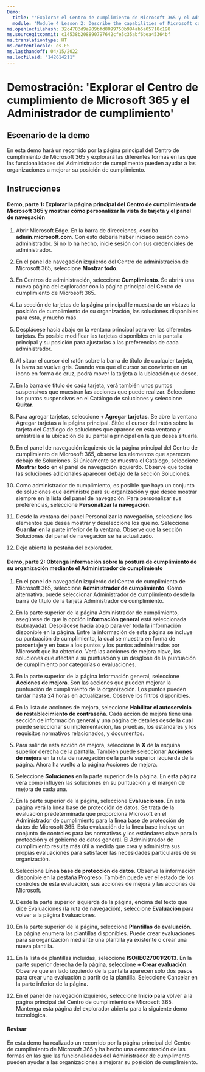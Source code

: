 ```yaml
---
Demo:
  title: "'Explorar el Centro de cumplimiento de Microsoft 365 y el Administrador de cumplimiento'"
  module: 'Module 4 Lesson 2: Describe the capabilities of Microsoft compliance solutions: Describe the compliance management capabilities of Microsoft 365'
ms.openlocfilehash: 32c4783d9a909bfd8099750b994ab5a05718c198
ms.sourcegitcommit: c14538b208890797642cfe5c35abf6bea45364bf
ms.translationtype: HT
ms.contentlocale: es-ES
ms.lasthandoff: 04/15/2022
ms.locfileid: "142614211"
---
```

# <a name="demo-explore-the-microsoft-365-compliance-center--compliance-manager"></a>Demostración: 'Explorar el Centro de cumplimiento de Microsoft 365 y el Administrador de cumplimiento'

## <a name="demo-scenario"></a>Escenario de la demo
En esta demo hará un recorrido por la página principal del Centro de cumplimiento de Microsoft 365 y explorará las diferentes formas en las que las funcionalidades del Administrador de cumplimento pueden ayudar a las organizaciones a mejorar su posición de cumplimiento.

## <a name="instructions"></a>Instrucciones

#### <a name="demo-part-1-show-the-microsoft-365-compliance-center-home-page-and-how-to-customize-the-card-view-and-the-navigation-panel"></a>Demo, parte 1: Explorar la página principal del Centro de cumplimiento de Microsoft 365 y mostrar cómo personalizar la vista de tarjeta y el panel de navegación

1. Abrir Microsoft Edge. En la barra de direcciones, escriba **admin.microsoft.com**. Con esto debería haber iniciado sesión como administrador.  Si no lo ha hecho, inicie sesión con sus credenciales de administrador.

1. En el panel de navegación izquierdo del Centro de administración de Microsoft 365, seleccione **Mostrar todo**.

1. En Centros de administración, seleccione **Cumplimiento**.  Se abrirá una nueva página del explorador con la página principal del Centro de cumplimiento de Microsoft 365.  

1. La sección de tarjetas de la página principal le muestra de un vistazo la posición de cumplimiento de su organización, las soluciones disponibles para esta, y mucho más.

1. Desplácese hacia abajo en la ventana principal para ver las diferentes tarjetas. Es posible modificar las tarjetas disponibles en la pantalla principal y su posición para ajustarlas a las preferencias de cada administrador.  

1. Al situar el cursor del ratón sobre la barra de título de cualquier tarjeta, la barra se vuelve gris.  Cuando vea que el cursor se convierte en un icono en forma de cruz, podrá mover la tarjeta a la ubicación que desee.

1. En la barra de título de cada tarjeta, verá también unos puntos suspensivos que muestran las acciones que puede realizar.  Seleccione los puntos suspensivos en el Catálogo de soluciones y seleccione **Quitar**.

1. Para agregar tarjetas, seleccione **+ Agregar tarjetas**.  Se abre la ventana Agregar tarjetas a la página principal.  Sitúe el cursor del ratón sobre la tarjeta del Catálogo de soluciones que aparece en esta ventana y arrástrela a la ubicación de su pantalla principal en la que desea situarla.

1. En el panel de navegación izquierdo de la página principal del Centro de cumplimiento de Microsoft 365, observe los elementos que aparecen debajo de Soluciones.  Si únicamente se muestra el Catálogo, seleccione **Mostrar todo** en el panel de navegación izquierdo.  Observe que todas las soluciones adicionales aparecen debajo de la sección Soluciones.  

1. Como administrador de cumplimiento, es posible que haya un conjunto de soluciones que administre para su organización y que desee mostrar siempre en la lista del panel de navegación.  Para personalizar sus preferencias, seleccione **Personalizar la navegación**.  

1. Desde la ventana del panel Personalizar la navegación, seleccione los elementos que desea mostrar y deseleccione los que no.  Seleccione **Guardar** en la parte inferior de la ventana.  Observe que la sección Soluciones del panel de navegación se ha actualizado.

1. Deje abierta la pestaña del explorador.

#### <a name="demo-part-2-learn-about-your-organizations-compliance-posture-through-compliance-manager"></a>Demo, parte 2: Obtenga información sobre la postura de cumplimiento de su organización mediante el Administrador de cumplimiento

1. En el panel de navegación izquierdo del Centro de cumplimiento de Microsoft 365, seleccione **Administrador de cumplimiento**.  Como alternativa, puede seleccionar Administrador de cumplimiento desde la barra de título de la tarjeta Administrador de cumplimiento.

1. En la parte superior de la página Administrador de cumplimiento, asegúrese de que la opción **Información general** está seleccionada (subrayada). Desplácese hacia abajo para ver toda la información disponible en la página.  Entre la información de esta página se incluye su puntuación de cumplimiento, la cual se muestra en forma de porcentaje y en base a los puntos y los puntos administrados por Microsoft que ha obtenido.   Verá las acciones de mejora clave, las soluciones que afectan a su puntuación y un desglose de la puntuación de cumplimiento por categorías o evaluaciones.

1. En la parte superior de la página Información general, seleccione **Acciones de mejora**.  Son las acciones que pueden mejorar la puntuación de cumplimiento de la organización. Los puntos pueden tardar hasta 24 horas en actualizarse.  Observe los filtros disponibles.

1. En la lista de acciones de mejora, seleccione **Habilitar el autoservicio de restablecimiento de contraseña**.  Cada acción de mejora tiene una sección de información general y una página de detalles desde la cual puede seleccionar su implementación, las pruebas, los estándares y los requisitos normativos relacionados, y documentos.

1. Para salir de esta acción de mejora, seleccione la **X** de la esquina superior derecha de la pantalla.  También puede seleccionar **Acciones de mejora** en la ruta de navegación de la parte superior izquierda de la página.  Ahora ha vuelto a la página Acciones de mejora.

1. Seleccione **Soluciones** en la parte superior de la página. En esta página verá cómo influyen las soluciones en su puntuación y el margen de mejora de cada una.

1. En la parte superior de la página, seleccione **Evaluaciones**. En esta página verá la línea base de protección de datos.  Se trata de la evaluación predeterminada que proporciona Microsoft en el Administrador de cumplimiento para la línea base de protección de datos de Microsoft 365.  Esta evaluación de la línea base incluye un conjunto de controles para las normativas y los estándares clave para la protección y el gobierno de datos general. El Administrador de cumplimiento resulta más útil a medida que crea y administra sus propias evaluaciones para satisfacer las necesidades particulares de su organización.

1. Seleccione **Línea base de protección de datos**.  Observe la información disponible en la pestaña Progreso.  También puede ver el estado de los controles de esta evaluación, sus acciones de mejora y las acciones de Microsoft.  

1. Desde la parte superior izquierda de la página, encima del texto que dice Evaluaciones (la ruta de navegación), seleccione **Evaluación** para volver a la página Evaluaciones.  

1. En la parte superior de la página, seleccione **Plantillas de evaluación**.  La página enumera las plantillas disponibles. Puede crear evaluaciones para su organización mediante una plantilla ya existente o crear una nueva plantilla.

1. En la lista de plantillas incluidas, seleccione **ISO/IEC27001:2013**. En la parte superior derecha de la página, seleccione **+ Crear evaluación**.  Observe que en lado izquierdo de la pantalla aparecen solo dos pasos para crear una evaluación a partir de la plantilla.  Seleccione Cancelar en la parte inferior de la página.

1. En el panel de navegación izquierdo, seleccione **Inicio** para volver a la página principal del Centro de cumplimiento de Microsoft 365.  Mantenga esta página del explorador abierta para la siguiente demo tecnológica.

#### <a name="review"></a>Revisar
En esta demo ha realizado un recorrido por la página principal del Centro de cumplimiento de Microsoft 365 y ha hecho una demostración de las formas en las que las funcionalidades del Administrador de cumplimento pueden ayudar a las organizaciones a mejorar su posición de cumplimiento.
